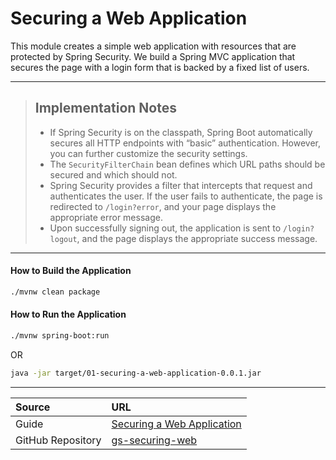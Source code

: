 # Securing a Web Application
This module creates a simple web application with resources that are protected by Spring Security. We build a Spring 
MVC application that secures the page with a login form that is backed by a fixed list of users.

--- 

> ## Implementation Notes
> * If Spring Security is on the classpath, Spring Boot automatically secures all HTTP endpoints with “basic” 
authentication. However, you can further customize the security settings.
> * The `SecurityFilterChain` bean defines which URL paths should be secured and which should not.
> * Spring Security provides a filter that intercepts that request and authenticates the user. If the user fails to 
authenticate, the page is redirected to `/login?error`, and your page displays the appropriate error message.
> * Upon successfully signing out, the application is sent to `/login?logout`, and the page displays the appropriate 
success message.

--- 

#### How to Build the Application
```bash
./mvnw clean package
```

#### How to Run the Application
```bash
./mvnw spring-boot:run
```
OR

```bash
java -jar target/01-securing-a-web-application-0.0.1.jar
```

---

| Source            | URL                                                                                            |
|:------------------|:-----------------------------------------------------------------------------------------------|
| Guide             | [Securing a Web Application](https://spring.io/guides/gs/securing-web)                         |
| GitHub Repository | [gs-securing-web](https://github.com/spring-guides/gs-securing-web/blob/main/complete/pom.xml) |
